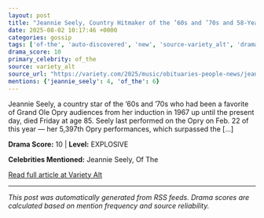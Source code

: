 ```yaml
---
layout: post
title: "Jeannie Seely, Country Hitmaker of the ’60s and ’70s and 58-Year Mainstay of the Grand Ole Opry, Dies at 85"
date: 2025-08-02 10:17:46 +0000
categories: gossip
tags: ['of-the', 'auto-discovered', 'new', 'source-variety_alt', 'drama-explosive']
drama_score: 10
primary_celebrity: of_the
source: variety_alt
source_url: "https://variety.com/2025/music/obituaries-people-news/jeannie-seely-dead-country-star-grand-ole-opry-member-1236477139/"
mentions: {'jeannie_seely': 4, 'of_the': 6}
---
```


Jeannie Seely, a country star of the &#8217;60s and &#8217;70s who had been a favorite of Grand Ole Opry audiences from her induction in 1967 up until the present day, died Friday at age 85. Seely last performed on the Opry on Feb. 22 of this year — her 5,397th Opry performances, which surpassed the [&#8230;]

**Drama Score:** 10 | **Level:** EXPLOSIVE

**Celebrities Mentioned:** Jeannie Seely, Of The

[Read full article at Variety Alt](https://variety.com/2025/music/obituaries-people-news/jeannie-seely-dead-country-star-grand-ole-opry-member-1236477139/)

---
*This post was automatically generated from RSS feeds. Drama scores are calculated based on mention frequency and source reliability.*
